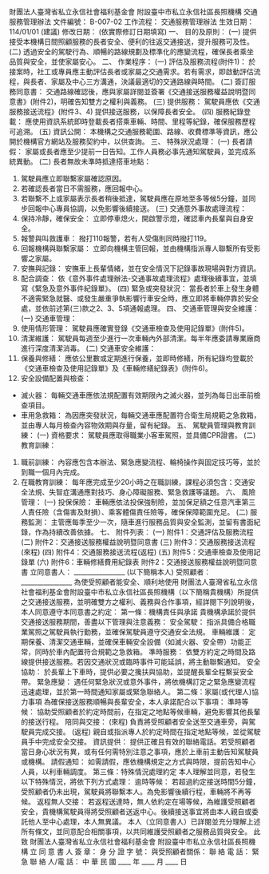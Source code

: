 財團法人臺灣省私立永信社會福利基金會
附設臺中市私立永信社區長照機構
交通服務管理辦法
文件編號： B-007-02
工作流程： 交通服務管理辦法
生效日期： 114/01/01 (建議)
修改日期： (依實際修訂日期填寫)
一、 目的及原則：
(一) 提供接受本機構日間照顧服務的長者安全、便利的往返交通接送，提升服務可及性。
(二) 透過安全的駕駛行為、順暢的路線規劃及標準化的應變流程，確保長者乘坐品質與安全，並使家屬安心。
二、 作業程序：
(一) 評估及服務流程(附件1)： 於接案時，社工或專員應主動評估長者或家屬之交通需求。若有需求，即啟動評估流程，與長者、家屬及中心三方溝通，決議最適切的交通路線與時間。
(二) 簽訂服務同意書： 交通路線確認後，應與家屬詳閱並簽署《交通接送服務權益說明暨同意書》(附件2)，明確告知雙方之權利與義務。
(三) 提供服務： 駕駛員應依《交通服務接送流程》(附件3、4) 提供接送服務，以保障長者安全。
(四) 服務紀錄登載： 應使用資訊系統即時登載長者搭乘車輛、時間、里程等紀錄，確保服務歷程可追溯。
(五) 資訊公開： 本機構之交通服務範圍、路線、收費標準等資訊，應公開於機構官方網站及服務契約中，以供查詢。
三、 特殊狀況處理：
(一) 長者請假： 家屬或長者應至少提前一日告知。工作人員務必事先通知駕駛員，並完成系統異動。
(二) 長者無故未準時抵達搭車地點：
1. 駕駛員應立即聯繫家屬確認原因。
2. 若確認長者當日不需服務，應回報中心。
3. 若聯繫不上或家屬表示長者稍後抵達，駕駛員應在原地至多等候5分鐘，並同步回報中心專員協調，以免影響後續接送。
(三) 交通意外事故處理流程：
1. 保持冷靜，確保安全： 立即停車熄火，開啟警示燈，確認車內長輩與自身安全。
2. 報警與叫救護車： 撥打110報警，若有人受傷則同時撥打119。
3. 回報機構與聯繫家屬： 立即向機構主管回報，並由機構指派專人聯繫所有受影響之家屬。
4. 安撫與記錄： 安撫車上長輩情緒，並在安全情況下記錄事故現場與對方資訊。
5. 配合調查： 依《意外事件處理辦法-交通事故處理流程》處理後續事宜，並填寫《緊急及意外事件紀錄單》。
(四) 緊急或突發狀況： 當長者於車上發生身體不適需緊急就醫、或發生嚴重爭執影響行車安全時，應立即將車輛停靠於安全處，並依前述第(三)款之2、3、5項通報處理。
四、 交通車管理與安全維護：
(一) 交通車管理：
1. 使用情形管理： 駕駛員應確實登錄《交通車檢查及使用記錄單》(附件5)。
2. 清潔維護： 駕駛員每週至少進行一次車輛內外部清潔。每半年應委請專業廠商進行深度清潔消毒。
(二) 交通車安全維護：
1. 保養與修繕： 應依公里數或定期進行保養，並即時修繕，所有紀錄均登載於《交通車檢查及使用記錄單》及《車輛修繕紀錄表》(附件6)。
2. 安全設備配置與檢查：
* 滅火器： 每輛交通車應依法規配置有效期限內之滅火器，並列為每日出車前檢查項目。
* 車用急救箱： 為因應突發狀況，每輛交通車應配置符合衛生局規範之急救箱，並由專人每月檢查內容物效期與存量，留有紀錄。
五、 駕駛員管理與教育訓練：
(一) 資格要求： 駕駛員應取得職業小客車駕照，並具備CPR證書。
(二) 教育訓練：
1. 職前訓練： 內容應包含本辦法、緊急應變流程、輪椅操作與固定技巧等，並於到職一個月內完成。
2. 在職教育訓練： 每年應完成至少20小時之在職訓練，課程必須包含：交通安全法規、失智症溝通應對技巧、身心障礙服務、緊急救護等議題。
六、 風險管理：
(一) 投保保險： 車輛應依法投保強制險，並加保足額之任意汽車第三人責任險（含傷害及財損）、乘客體傷責任險等，確保保障範圍充足。
(二) 服務監測： 主管應每季至少一次，隨車進行服務品質與安全監測，並留有書面紀錄，作為持續改善依據。
七、 附件列表：
(一) 附件1：交通評估及服務流程
(二) 附件2：交通接送服務權益說明暨同意書
(三) 附件3：交通服務接送流程(來程)
(四) 附件4：交通服務接送流程(返程)
(五) 附件5：交通車檢查及使用記錄單
(六) 附件6：車輛修繕費用紀錄表
附件2：交通接送服務權益說明暨同意書
立同意書人： ________________ (以下簡稱本人)
受照顧者： ________________
為使受照顧者能安全、順利地使用 財團法人臺灣省私立永信社會福利基金會附設臺中市私立永信社區長照機構（以下簡稱貴機構）所提供之交通接送服務，並明確雙方之權利、義務與合作事項，經詳閱下列說明後，本人同意遵守本同意書之約定：
第一條：機構責任與承諾
貴機構承諾於提供交通接送服務期間，善盡以下管理與注意義務：
安全駕駛： 指派具備合格職業駕照之駕駛員執行勤務，並確保駕駛員遵守交通安全法規。
車輛維護： 定期保養、清潔交通車輛，並確保車輛安全設備（如滅火器、安全帶）功能正常，同時於車內配置符合規範之急救箱。
準時服務： 依雙方約定之時間及路線提供接送服務。若因交通狀況或臨時事件可能延誤，將主動聯繫通知。
安全協助： 於長輩上下車時，提供必要之攙扶與協助，並提醒長輩全程繫妥安全帶。
緊急應變： 遇任何緊急狀況或意外事件，將依機構訂定之緊急應變流程迅速處理，並於第一時間通知家屬或緊急聯絡人。
第二條：家屬(或代理人)協力事項
為確保接送服務順暢與長輩安全，本人承諾配合以下事項：
準時等候： 協助受照顧者於約定時間前，在指定之地點等候車輛，避免影響其他長輩的接送行程。
陪同與交接：
(來程) 負責將受照顧者安全送至交通車旁，與駕駛員完成交接。
(返程) 親自或指派專人於約定時間在指定地點等候，並從駕駛員手中完成安全交接。
資訊提供： 提供正確且有效的聯絡電話。若受照顧者當日身心狀況有異，或有任何需特別注意之事項，應於上車前主動告知駕駛員或機構。
請假通知： 如需請假，應依機構規定之方式與時限，提前告知中心人員，以利車輛調度。
第三條：特殊情況處理約定
本人理解並同意，若發生以下特殊情況，將依下列方式處理：
逾時等候： 若超過約定接送時間5分鐘，受照顧者仍未出現，駕駛員將聯繫本人。為免影響後續行程，車輛將不再等候。
返程無人交接： 若返程送達時，無人依約定在場等候，為維護受照顧者安全，貴機構駕駛員得將受照顧者送返中心。後續接送事宜將由本人親自或委託他人至中心處理，本人無異議。
本人（立同意書人）已詳閱並充分理解上述所有條文，並同意配合相關事項，以共同維護受照顧者之服務品質與安全。
此 致
財團法人臺灣省私立永信社會福利基金會
附設臺中市私立永信社區長照機構
立 同 意 書 人 簽 章：
身 分 證 字 號：
與受照顧者關係：
聯 絡 電 話：
緊 急 聯 絡 人/電 話：
中 華 民 國 ____ 年 ____ 月 ____ 日